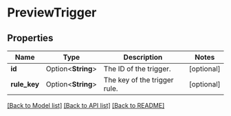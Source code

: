 # PreviewTrigger

## Properties

Name | Type | Description | Notes
------------ | ------------- | ------------- | -------------
**id** | Option<**String**> | The ID of the trigger. | [optional]
**rule_key** | Option<**String**> | The key of the trigger rule. | [optional]

[[Back to Model list]](../README.md#documentation-for-models) [[Back to API list]](../README.md#documentation-for-api-endpoints) [[Back to README]](../README.md)


